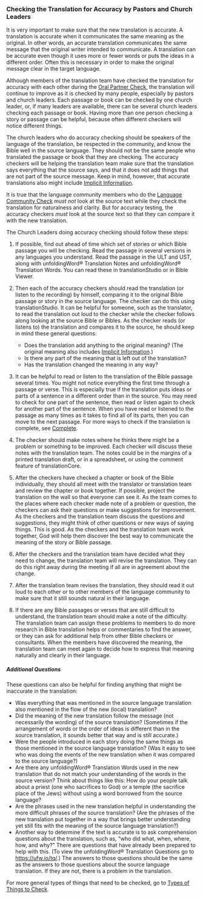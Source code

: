 ### Checking the Translation for Accuracy by Pastors and Church Leaders

It is very important to make sure that the new translation is accurate. A translation is accurate when it communicates the same meaning as the original. In other words, an accurate translation communicates the same message that the original writer intended to communicate. A translation can be accurate even though it uses more or fewer words or puts the ideas in a different order. Often this is necessary in order to make the original message clear in the target language.

Although members of the translation team have checked the translation for accuracy with each other during the [Oral Partner Check](../peer-check/01.md), the translation will continue to improve as it is checked by many people, especially by pastors and church leaders. Each passage or book can be checked by one church leader, or, if many leaders are available, there can be several church leaders checking each passage or book. Having more than one person checking a story or passage can be helpful, because often different checkers will notice different things.

The church leaders who do accuracy checking should be speakers of the language of the translation, be respected in the community, and know the Bible well in the source language. They should not be the same people who translated the passage or book that they are checking. The accuracy checkers will be helping the translation team make sure that the translation says everything that the source says, and that it does not add things that are not part of the source message. Keep in mind, however, that accurate translations also might include [Implicit Information](../../translate/figs-explicit/01.md).

It is true that the language community members who do the [Language Community Check](../language-community-check/01.md) *must not* look at the source text while they check the translation for naturalness and clarity. But for accuracy testing, the accuracy checkers *must* look at the source text so that they can compare it with the new translation.

The Church Leaders doing accuracy checking should follow these steps:

1. If possible, find out ahead of time which set of stories or which Bible passage you will be checking. Read the passage in several versions in any languages you understand. Read the passage in the ULT and UST, along with unfoldingWord® Translation Notes and unfoldingWord® Translation Words. You can read these in translationStudio or in Bible Viewer.

1. Then each of the accuracy checkers should read the translation (or listen to the recording) by himself, comparing it to the original Bible passage or story in the source language. The checker can do this using translationStudio. It can be helpful for someone, such as the translator, to read the translation out loud to the checker while the checker follows along looking at the source Bible or Bibles. As the checker reads (or listens to) the translation and compares it to the source, he should keep in mind these general questions:

    * Does the translation add anything to the original meaning? (The original meaning also includes [Implicit Information](../../translate/figs-explicit/01.md).)
    * Is there any part of the meaning that is left out of the translation?
    * Has the translation changed the meaning in any way?

1. It can be helpful to read or listen to the translation of the Bible passage several times. You might not notice everything the first time through a passage or verse. This is especially true if the translation puts ideas or parts of a sentence in a different order than in the source. You may need to check for one part of the sentence, then read or listen again to check for another part of the sentence. When you have read or listened to the passage as many times as it takes to find all of its parts, then you can move to the next passage. For more ways to check if the translation is complete, see [Complete](../complete/01.md).

1. The checker should make notes where he thinks there might be a problem or something to be improved. Each checker will discuss these notes with the translation team. The notes could be in the margins of a printed translation draft, or in a spreadsheet, or using the comment feature of translationCore.

1. After the checkers have checked a chapter or book of the Bible individually, they should all meet with the translator or translation team and review the chapter or book together. If possible, project the translation on the wall so that everyone can see it. As the team comes to the places where each checker made note of a problem or question, the checkers can ask their questions or make suggestions for improvement. As the checkers and the translation team discuss the questions and suggestions, they might think of other questions or new ways of saying things. This is good. As the checkers and the translation team work together, God will help them discover the best way to communicate the meaning of the story or Bible passage.

1. After the checkers and the translation team have decided what they need to change, the translation team will revise the translation. They can do this right away during the meeting if all are in agreement about the change.

1. After the translation team revises the translation, they should read it out loud to each other or to other members of the language community to make sure that it still sounds natural in their language.

1. If there are any Bible passages or verses that are still difficult to understand, the translation team should make a note of the difficulty. The translation team can assign these problems to members to do more research in Bible translation helps or commentaries to find the answer, or they can ask for additional help from other Bible checkers or consultants. When the members have discovered the meaning, the translation team can meet again to decide how to express that meaning naturally and clearly in their language.

##### Additional Questions

These questions can also be helpful for finding anything that might be inaccurate in the translation:

* Was everything that was mentioned in the source language translation also mentioned in the flow of the new (local) translation?
* Did the meaning of the new translation follow the message (not necessarily the wording) of the source translation? (Sometimes if the arrangement of words or the order of ideas is different than in the source translation, it sounds better that way and is still accurate.)
* Were the people introduced in each story doing the same things as those mentioned in the source language translation? (Was it easy to see who was doing the events of the new translation when it was compared to the source language?)
* Are there any unfoldingWord® Translation Words used in the new translation that do not match your understanding of the words in the source version? Think about things like this: How do your people talk about a priest (one who sacrifices to God) or a temple (the sacrifice place of the Jews) without using a word borrowed from the source language?
* Are the phrases used in the new translation helpful in understanding the more difficult phrases of the source translation? (Are the phrases of the new translation put together in a way that brings better understanding yet still fits with the meaning of the source language translation?)
* Another way to determine if the text is accurate is to ask comprehension questions about the translation, such as, “who did what, when, where, how, and why?” There are questions that have already been prepared to help with this. (To view the unfoldingWord® Translation Questions go to https://ufw.io/tq/.) The answers to those questions should be the same as the answers to those questions about the source language translation. If they are not, there is a problem in the translation.

For more general types of things that need to be checked, go to [Types of Things to Check](../vol2-things-to-check/01.md).
